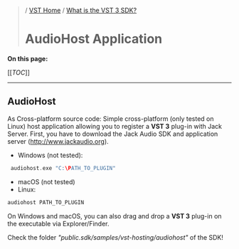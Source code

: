 >/ [VST Home](../) / [What is the VST 3 SDK?](Index.md)
>
># AudioHost Application

**On this page:**

[[_TOC_]]

---

## AudioHost

As Cross-platform source code:
Simple cross-platform (only tested on Linux) host application allowing you to register a **VST 3** plug-in with Jack Server. First, you have to download the Jack Audio SDK and application server (<http://www.jackaudio.org>).

- Windows (not tested):

``` c++
 audiohost.exe "C:\PATH_TO_PLUGIN"
```

- macOS (not tested)
- Linux:

``` c++
audiohost PATH_TO_PLUGIN
```

On Windows and macOS, you can also drag and drop a **VST 3** plug-in on the executable via Explorer/Finder.

Check the folder *"public.sdk/samples/vst-hosting/audiohost"* of the SDK!
